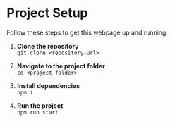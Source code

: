 # Project Setup

Follow these steps to get this webpage up and running:

1. **Clone the repository**  
   `git clone <repository-url>`

2. **Navigate to the project folder**  
   `cd <project-folder>`

3. **Install dependencies**  
   `npm i`

4. **Run the project**  
   `npm run start`
